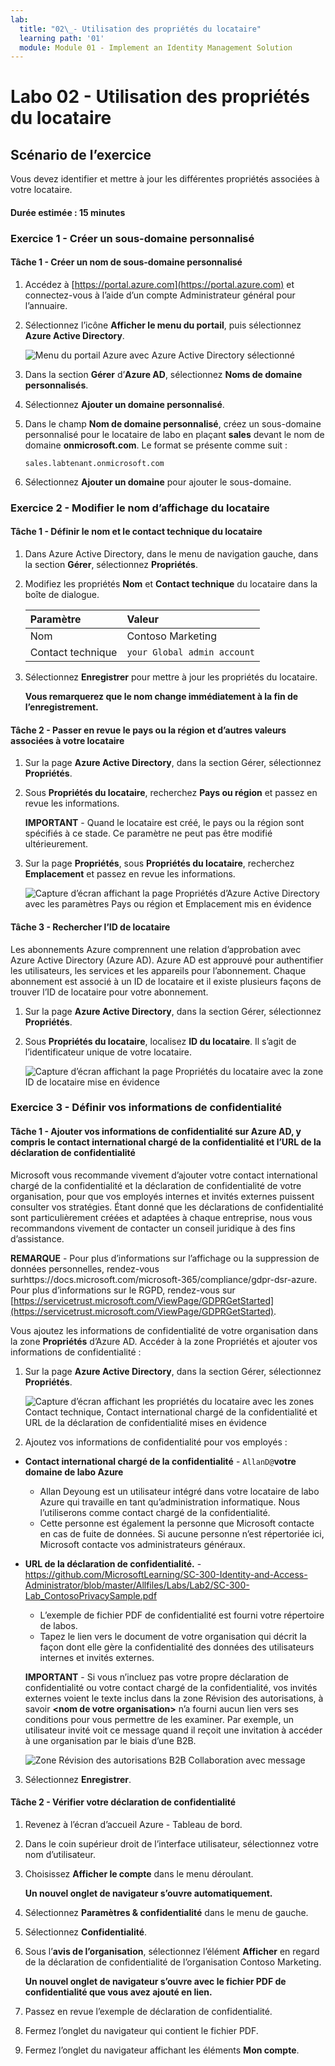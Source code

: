 ```yaml
---
lab:
  title: "02\_- Utilisation des propriétés du locataire"
  learning path: '01'
  module: Module 01 - Implement an Identity Management Solution
---
```


# Labo 02 - Utilisation des propriétés du locataire

## Scénario de l’exercice

Vous devez identifier et mettre à jour les différentes propriétés associées à votre locataire.

#### Durée estimée : 15 minutes

### Exercice 1 - Créer un sous-domaine personnalisé 

#### Tâche 1 - Créer un nom de sous-domaine personnalisé

1. Accédez à [https://portal.azure.com](https://portal.azure.com) et connectez-vous à l’aide d’un compte Administrateur général pour l’annuaire.

1. Sélectionnez l’icône **Afficher le menu du portail**, puis sélectionnez **Azure Active Directory**.

    ![Menu du portail Azure avec Azure Active Directory sélectionné](./media/azure-portal-menu-aad.png)

1. Dans la section **Gérer** d’**Azure AD**, sélectionnez **Noms de domaine personnalisés**.

1. Sélectionnez **Ajouter un domaine personnalisé**.

1. Dans le champ **Nom de domaine personnalisé**, créez un sous-domaine personnalisé pour le locataire de labo en plaçant **sales** devant le nom de domaine **onmicrosoft.com**.  Le format se présente comme suit :

    ```
    sales.labtenant.onmicrosoft.com
    ```

1. Sélectionnez **Ajouter un domaine** pour ajouter le sous-domaine.


### Exercice 2 - Modifier le nom d’affichage du locataire

#### Tâche 1 - Définir le nom et le contact technique du locataire

1. Dans Azure Active Directory, dans le menu de navigation gauche, dans la section **Gérer**, sélectionnez **Propriétés**.

1. Modifiez les propriétés **Nom** et **Contact technique** du locataire dans la boîte de dialogue.

    | **Paramètre** | **Valeur** |
    | :--- | :--- |
    | Nom | Contoso Marketing |
    | Contact technique | `your Global admin account` |

1. Sélectionnez **Enregistrer** pour mettre à jour les propriétés du locataire.

   **Vous remarquerez que le nom change immédiatement à la fin de l’enregistrement.**

#### Tâche 2 - Passer en revue le pays ou la région et d’autres valeurs associées à votre locataire

1. Sur la page **Azure Active Directory**, dans la section Gérer, sélectionnez **Propriétés**.

2. Sous **Propriétés du locataire**, recherchez **Pays ou région** et passez en revue les informations.

    **IMPORTANT** - Quand le locataire est créé, le pays ou la région sont spécifiés à ce stade. Ce paramètre ne peut pas être modifié ultérieurement.

3. Sur la page **Propriétés**, sous **Propriétés du locataire**, recherchez **Emplacement** et passez en revue les informations.

    ![Capture d’écran affichant la page Propriétés d’Azure Active Directory avec les paramètres Pays ou région et Emplacement mis en évidence](./media/azure-active-directory-properties-country-location.png)

#### Tâche 3 - Rechercher l’ID de locataire

Les abonnements Azure comprennent une relation d’approbation avec Azure Active Directory (Azure AD). Azure AD est approuvé pour authentifier les utilisateurs, les services et les appareils pour l’abonnement. Chaque abonnement est associé à un ID de locataire et il existe plusieurs façons de trouver l’ID de locataire pour votre abonnement.

1. Sur la page **Azure Active Directory**, dans la section Gérer, sélectionnez **Propriétés**.

2. Sous **Propriétés du locataire**, localisez **ID du locataire**. Il s’agit de l’identificateur unique de votre locataire.

    ![Capture d’écran affichant la page Propriétés du locataire avec la zone ID de locataire mise en évidence](./media/portal-tenant-id.png)

### Exercice 3 - Définir vos informations de confidentialité

#### Tâche 1 - Ajouter vos informations de confidentialité sur Azure AD, y compris le contact international chargé de la confidentialité et l’URL de la déclaration de confidentialité

Microsoft vous recommande vivement d’ajouter votre contact international chargé de la confidentialité et la déclaration de confidentialité de votre organisation, pour que vos employés internes et invités externes puissent consulter vos stratégies. Étant donné que les déclarations de confidentialité sont particulièrement créées et adaptées à chaque entreprise, nous vous recommandons vivement de contacter un conseil juridique à des fins d’assistance.

   **REMARQUE** - Pour plus d’informations sur l’affichage ou la suppression de données personnelles, rendez-vous surhttps://docs.microsoft.com/microsoft-365/compliance/gdpr-dsr-azure[](https://docs.microsoft.com/microsoft-365/compliance/gdpr-dsr-azure). Pour plus d’informations sur le RGPD, rendez-vous sur [https://servicetrust.microsoft.com/ViewPage/GDPRGetStarted](https://servicetrust.microsoft.com/ViewPage/GDPRGetStarted).

Vous ajoutez les informations de confidentialité de votre organisation dans la zone **Propriétés** d’Azure AD. Accéder à la zone Propriétés et ajouter vos informations de confidentialité :

1. Sur la page **Azure Active Directory**, dans la section Gérer, sélectionnez **Propriétés**.

    ![Capture d’écran affichant les propriétés du locataire avec les zones Contact technique, Contact international chargé de la confidentialité et URL de la déclaration de confidentialité mises en évidence](./media/properties-area.png)

2. Ajoutez vos informations de confidentialité pour vos employés :

- **Contact international chargé de la confidentialité** - `AllanD@`**votre domaine de labo Azure**
     - Allan Deyoung est un utilisateur intégré dans votre locataire de labo Azure qui travaille en tant qu’administration informatique. Nous l’utiliserons comme contact chargé de la confidentialité.
     - Cette personne est également la personne que Microsoft contacte en cas de fuite de données. Si aucune personne n’est répertoriée ici, Microsoft contacte vos administrateurs généraux.

- **URL de la déclaration de confidentialité.** -  <https://github.com/MicrosoftLearning/SC-300-Identity-and-Access-Administrator/blob/master/Allfiles/Labs/Lab2/SC-300-Lab_ContosoPrivacySample.pdf>

     - L’exemple de fichier PDF de confidentialité est fourni votre répertoire de labos.
     - Tapez le lien vers le document de votre organisation qui décrit la façon dont elle gère la confidentialité des données des utilisateurs internes et invités externes.

    **IMPORTANT** - Si vous n’incluez pas votre propre déclaration de confidentialité ou votre contact chargé de la confidentialité, vos invités externes voient le texte inclus dans la zone Révision des autorisations, à savoir **<nom de votre organisation\>** n’a fourni aucun lien vers ses conditions pour vous permettre de les examiner. Par exemple, un utilisateur invité voit ce message quand il reçoit une invitation à accéder à une organisation par le biais d’une B2B.

    ![Zone Révision des autorisations B2B Collaboration avec message](./media/active-directory-no-privacy-statement-or-contact.png)

3. Sélectionnez **Enregistrer**.

#### Tâche 2 - Vérifier votre déclaration de confidentialité

1. Revenez à l’écran d’accueil Azure - Tableau de bord.
2. Dans le coin supérieur droit de l’interface utilisateur, sélectionnez votre nom d’utilisateur.
3. Choisissez **Afficher le compte** dans le menu déroulant.

     **Un nouvel onglet de navigateur s’ouvre automatiquement.**

4. Sélectionnez **Paramètres & confidentialité** dans le menu de gauche.
5. Sélectionnez **Confidentialité**.
6. Sous l’**avis de l’organisation**, sélectionnez l’élément **Afficher** en regard de la déclaration de confidentialité de l’organisation Contoso Marketing.

     **Un nouvel onglet de navigateur s’ouvre avec le fichier PDF de confidentialité que vous avez ajouté en lien.**

7. Passez en revue l’exemple de déclaration de confidentialité.
8. Fermez l’onglet du navigateur qui contient le fichier PDF.
9. Fermez l’onglet du navigateur affichant les éléments **Mon compte**.
